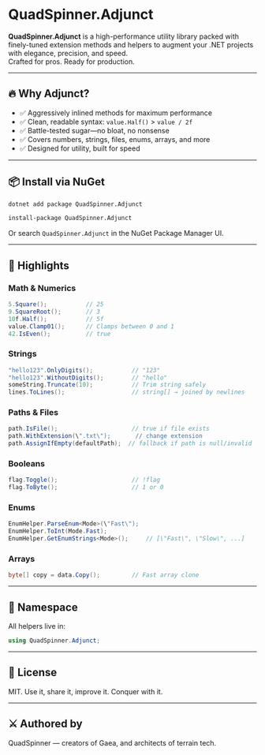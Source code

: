 # QuadSpinner.Adjunct

**QuadSpinner.Adjunct** is a high-performance utility library packed with finely-tuned extension methods and helpers to augment your .NET projects with elegance, precision, and speed.  
Crafted for pros. Ready for production.

---

## 🔥 Why Adjunct?

- ✅ Aggressively inlined methods for maximum performance  
- ✅ Clean, readable syntax: `value.Half()` > `value / 2f`  
- ✅ Battle-tested sugar—no bloat, no nonsense  
- ✅ Covers numbers, strings, files, enums, arrays, and more  
- ✅ Designed for utility, built for speed

---

## 📦 Install via NuGet

```bash
dotnet add package QuadSpinner.Adjunct
```

```bash
install-package QuadSpinner.Adjunct
```

Or search `QuadSpinner.Adjunct` in the NuGet Package Manager UI.

---

## 🧠 Highlights

### Math & Numerics
```csharp
5.Square();           // 25
9.SquareRoot();       // 3
10f.Half();           // 5f
value.Clamp01();      // Clamps between 0 and 1
42.IsEven();          // true
```

### Strings
```csharp
"hello123".OnlyDigits();           // "123"
"hello123".WithoutDigits();        // "hello"
someString.Truncate(10);           // Trim string safely
lines.ToLines();                   // string[] → joined by newlines
```

### Paths & Files
```csharp
path.IsFile();                     // true if file exists
path.WithExtension(\".txt\");       // change extension
path.AssignIfEmpty(defaultPath);  // fallback if path is null/invalid
```

### Booleans
```csharp
flag.Toggle();                     // !flag
flag.ToByte();                     // 1 or 0
```

### Enums
```csharp
EnumHelper.ParseEnum<Mode>(\"Fast\");
EnumHelper.ToInt(Mode.Fast);
EnumHelper.GetEnumStrings<Mode>();     // [\"Fast\", \"Slow\", ...]
```

### Arrays
```csharp
byte[] copy = data.Copy();         // Fast array clone
```

---

## 📁 Namespace

All helpers live in:  
```csharp
using QuadSpinner.Adjunct;
```

---

## 📜 License

MIT. Use it, share it, improve it. Conquer with it.

---

## ⚔️ Authored by

QuadSpinner — creators of Gaea, and architects of terrain tech.